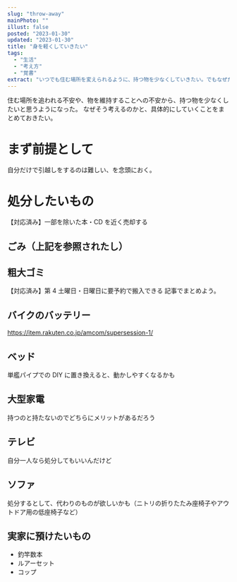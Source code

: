 ```yaml
---
slug: "throw-away"
mainPhoto: ""
illust: false
posted: "2023-01-30"
updated: "2023-01-30"
title: "身を軽くしていきたい"
tags:
  - "生活"
  - "考え方"
  - "覚書"
extract: "いつでも住む場所を変えられるように、持つ物を少なくしていきたい。でもなぜだ。"
---
```


住む場所を追われる不安や、物を維持することへの不安から、持つ物を少なくしたいと思うようになった。
なぜそう考えるのかと、具体的にしていくことをまとめておきたい。

# まず前提として

自分だけで引越しをするのは難しい、を念頭におく。

# 処分したいもの

【対応済み】一部を除いた本・CD を近く売却する

## ごみ（上記を参照されたし）

## 粗大ゴミ

【対応済み】第 4 土曜日・日曜日に要予約で搬入できる
記事でまとめよう。

## バイクのバッテリー

https://item.rakuten.co.jp/amcom/supersession-1/

## ベッド
単艦パイプでの DIY に置き換えると、動かしやすくなるかも
## 大型家電
持つのと持たないのでどちらにメリットがあるだろう
## テレビ
自分一人なら処分してもいいんだけど
## ソファ
処分するとして、代わりのものが欲しいかも（ニトリの折りたたみ座椅子やアウトドア用の低座椅子など）
## 実家に預けたいもの
- 釣竿数本
- ルアーセット
- コップ
